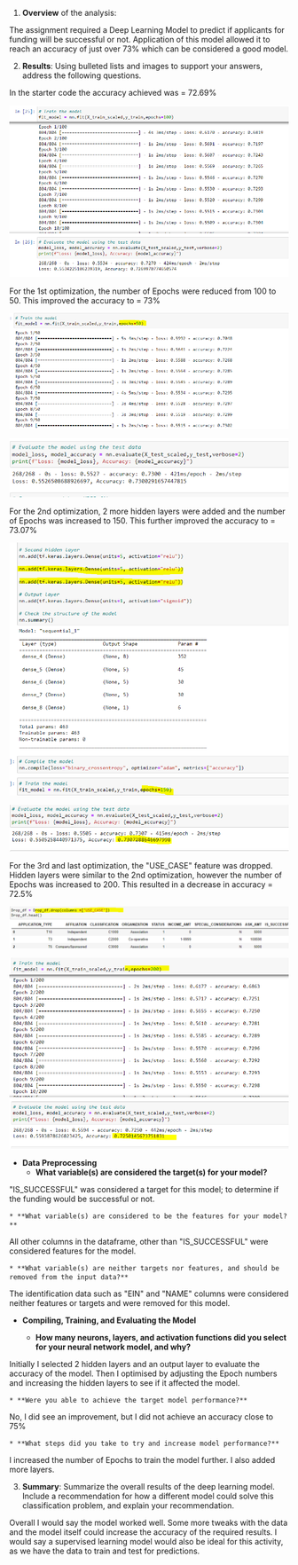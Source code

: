 1. **Overview** of the analysis: 

The assignment required a Deep Learning Model to predict if applicants for funding will be successful or not. Application of this model allowed it to reach an accuracy of just over 73% which can be considered a good model.

2. **Results**: Using bulleted lists and images to support your answers, address the following questions.

In the starter code the accuracy achieved was = 72.69%

![0.jpg](Images/Alphabet_Soup.png)

For the 1st optimization, the number of Epochs were reduced from 100 to 50. This improved the accuracy to = 73%

![1.jpg](Images/1st_Optimisation.png)



![1a.jpg](Images/1st_Optimisation_accuracy.png)

For the 2nd optimization, 2 more hidden layers were added and the number of Epochs was increased to 150. This further improved the accuracy to = 73.07%

![2.jpg](Images/2nd_Optimisation.png)



![2a.jpg](Images/2nd_Optimisation_accuracy.png)


For the 3rd and last optimization, the "USE_CASE" feature was dropped. Hidden layers were similar to the 2nd optimization, however the number of Epochs was increased to 200. This resulted in a decrease in accuracy = 72.5%

![3.jpg](Images/3rd_Optimisation.png)



![3a.jpg](Images/3rd_Optimisation_accuracy.png)



  * **Data Preprocessing**
    * **What variable(s) are considered the target(s) for your model?**

"IS_SUCCESSFUL" was considered a target for this model; to determine if the funding would be successful or not.

    * **What variable(s) are considered to be the features for your model?**

All other columns in the dataframe, other than "IS_SUCCESSFUL" were considered features for the model.


    * **What variable(s) are neither targets nor features, and should be removed from the input data?**

The identification data such as "EIN" and "NAME" columns were considered neither features or targets and were removed for this model.

 * **Compiling, Training, and Evaluating the Model**


    * **How many neurons, layers, and activation functions did you select for your neural network model, and why?**

Initially I selected 2 hidden layers and an output layer to evaluate the accuracy of the model.
Then I optimised by adjusting the Epoch numbers and increasing the hidden layers to see if it affected the model.


    * **Were you able to achieve the target model performance?**

No, I did see an improvement, but I did not achieve an accuracy close to 75%

    * **What steps did you take to try and increase model performance?**

I increased the number of Epochs to train the model further. I also added more layers.



3. **Summary**: Summarize the overall results of the deep learning model. Include a recommendation for how a different model could solve this classification problem, and explain your recommendation.

Overall I would say the model worked well. Some more tweaks with the data and the model itself could increase the accuracy of the required results. I would say a supervised learning model would also be ideal for this activity, as we have the data to train and test for predictions.


